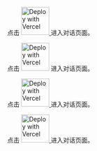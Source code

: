 点击 <a href="https://www.aibangxuanxing.com" target="_blank">
  <img src="https://pub-9afd37582afd4e23a5f8075515d93ece.r2.dev/IconParkToolkit.svg" alt="Deploy with Vercel" width="64" height="64" />
</a> 进入对话页面。

点击 [<img src="https://pub-9afd37582afd4e23a5f8075515d93ece.r2.dev/IconParkToolkit.svg" alt="Deploy with Vercel" width="64" height="64" />](https://www.aibangxuanxing.com) 进入对话页面。

点击 <a href="https://www.aibangxuanxing.com">
  <img src="https://pub-9afd37582afd4e23a5f8075515d93ece.r2.dev/IconParkToolkit.svg" alt="Deploy with Vercel" style="width:64px; height:64px;" />
</a> 进入对话页面。

点击 
<a href="https://www.aibangxuanxing.com">
  <img src="https://pub-9afd37582afd4e23a5f8075515d93ece.r2.dev/IconParkToolkit.svg" alt="Deploy with Vercel" style="width:64px; height:64px;" />
</a> 
进入对话页面。
